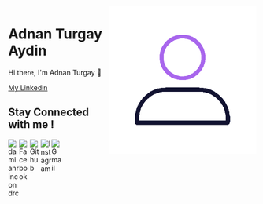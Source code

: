 <img align="right" width="300" height="300" src="https://github.com/taydinadnan/readme/blob/main/21-avatar-outline.gif">


# Adnan Turgay Aydin

Hi there, I'm Adnan Turgay 👋

<a href="https://www.linkedin.com/in/taydinadnan/">
 My Linkedin
</a>

## Stay Connected with me !

<a href="https://twitter.com/turgayajdin">
  <img align="left" alt="damianrincondrc" width="22px" src="https://img.icons8.com/fluent/48/000000/twitter.png"/>
</a>
<a href="https://www.facebook.com/turgaydnn/">
  <img align="left" alt="Facebook" width="22px" src="https://img.icons8.com/android/24/000000/facebook.png"/>
</a>
<a href="https://github.com/taydinadnan">
  <img align="left" alt="Github" width="22px" src="https://img.icons8.com/fluent/48/000000/github.png"/>
</a>
<a href="https://www.instagram.com/turgayajdin/">
  <img align="left" alt="Instagram" width="22px" src="https://img.icons8.com/nolan/64/instagram-new.png"/>
</a>
<a href="mailto:taydinadnan@gmail.com">
  <img align="left" alt="Gmail" width="22px" src="https://img.icons8.com/fluent/48/000000/gmail.png"/>
</a>
